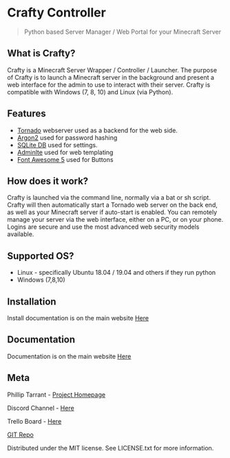 # Crafty Controller
> Python based Server Manager / Web Portal for your Minecraft Server

## What is Crafty?
Crafty is a Minecraft Server Wrapper / Controller / Launcher. The purpose 
of Crafty is to launch a Minecraft server in the background and present 
a web interface for the admin to use to interact with their server. Crafty 
is compatible with Windows (7, 8, 10) and Linux (via Python). 

## Features
- [Tornado](https://www.tornadoweb.org/en/stable/) webserver used as a backend for the web side.
- [Argon2](https://pypi.org/project/argon2-cffi/) used for password hashing
- [SQLite DB](https://www.sqlite.org/index.html) used for settings.
- [Adminlte](https://adminlte.io/themes/AdminLTE/index2.html) used for web templating
- [Font Awesome 5](https://fontawesome.com/) used for Buttons 

## How does it work?
Crafty is launched via the command line, normally via a bat or sh script. 
Crafty will then automatically start a Tornado web server on the back end, 
as well as your Minecraft server if auto-start is enabled. You can remotely 
manage your server via the web interface, either on a PC, or on your phone. 
Logins are secure and use the most advanced web security models available.

## Supported OS?
- Linux - specifically Ubuntu 18.04 / 19.04 and others if they run python
- Windows (7,8,10)


## Installation
Install documentation is on the main website [Here](https://www.craftycontrol.com)

## Documentation
Documentation is on the main website [Here](https://www.craftycontrol.com/docs)

## Meta
Phillip Tarrant - [Project Homepage](https://craftycontrol.com/)

Discord Channel - [Here](https://discord.gg/S8Q3AKb)

Trello Board - [Here](https://trello.com/b/wJjAw2s3/crafty)

[GIT Repo](https://gitlab.com/Ptarrant1/crafty-web)

Distributed under the MIT license. See LICENSE.txt for more information.
